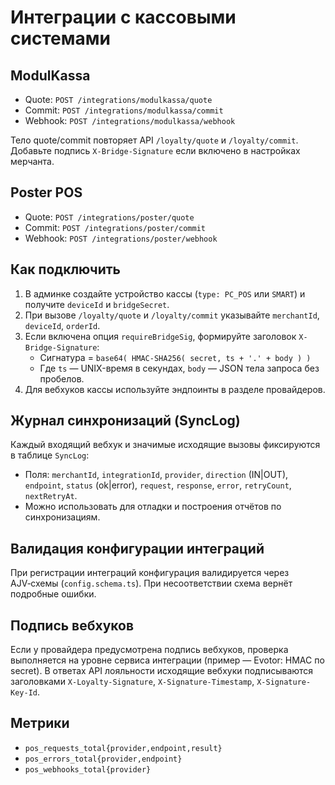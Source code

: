 # Интеграции с кассовыми системами

## ModulKassa

- Quote: `POST /integrations/modulkassa/quote`
- Commit: `POST /integrations/modulkassa/commit`
- Webhook: `POST /integrations/modulkassa/webhook`

Тело quote/commit повторяет API `/loyalty/quote` и `/loyalty/commit`.
Добавьте подпись `X-Bridge-Signature` если включено в настройках мерчанта.

## Poster POS

- Quote: `POST /integrations/poster/quote`
- Commit: `POST /integrations/poster/commit`
- Webhook: `POST /integrations/poster/webhook`

## Как подключить

1. В админке создайте устройство кассы (`type: PC_POS` или `SMART`) и получите `deviceId` и `bridgeSecret`.
2. При вызове `/loyalty/quote` и `/loyalty/commit` указывайте `merchantId`, `deviceId`, `orderId`.
3. Если включена опция `requireBridgeSig`, формируйте заголовок `X-Bridge-Signature`:
   - Сигнатура = `base64( HMAC-SHA256( secret, ts + '.' + body ) )`
   - Где `ts` — UNIX-время в секундах, `body` — JSON тела запроса без пробелов.
4. Для вебхуков кассы используйте эндпоинты в разделе провайдеров.

## Журнал синхронизаций (SyncLog)

Каждый входящий вебхук и значимые исходящие вызовы фиксируются в таблице `SyncLog`:

- Поля: `merchantId`, `integrationId`, `provider`, `direction` (IN|OUT), `endpoint`, `status` (ok|error), `request`, `response`, `error`, `retryCount`, `nextRetryAt`.
- Можно использовать для отладки и построения отчётов по синхронизациям.

## Валидация конфигурации интеграций

При регистрации интеграций конфигурация валидируется через AJV‑схемы (`config.schema.ts`). При несоответствии схема вернёт подробные ошибки.

## Подпись вебхуков

Если у провайдера предусмотрена подпись вебхуков, проверка выполняется на уровне сервиса интеграции (пример — Evotor: HMAC по secret). В ответах API лояльности исходящие вебхуки подписываются заголовками `X-Loyalty-Signature`, `X-Signature-Timestamp`, `X-Signature-Key-Id`.

## Метрики

- `pos_requests_total{provider,endpoint,result}`
- `pos_errors_total{provider,endpoint}`
- `pos_webhooks_total{provider}`
